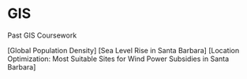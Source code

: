 # GIS
Past GIS Coursework

[Global Population Density]
[Sea Level Rise in Santa Barbara]
[Location Optimization: Most Suitable Sites for Wind Power Subsidies in Santa Barbara]
